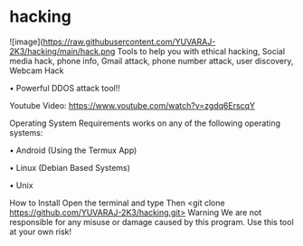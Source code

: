 # hacking
![image](https://raw.githubusercontent.com/YUVARAJ-2K3/hacking/main/hack.png
Tools to help you with ethical hacking, Social media hack, phone info, Gmail attack, phone number attack, user discovery, Webcam Hack

• Powerful DDOS attack tool!!

Youtube Video: https://www.youtube.com/watch?v=zgdq6ErscqY

Operating System Requirements
works on any of the following operating systems:

• Android (Using the Termux App)

• Linux (Debian Based Systems)

• Unix

How to Install
Open the terminal and type <pkg install git>
Then <git clone https://github.com/YUVARAJ-2K3/hacking.git>
<cd hacking>
<bash hack.sh>
Warning
We are not responsible for any misuse or damage caused by this program. Use this tool at your own risk!
